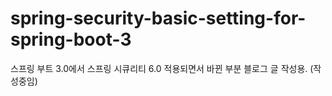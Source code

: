 # spring-security-basic-setting-for-spring-boot-3
스프링 부트 3.0에서 스프링 시큐리티 6.0 적용되면서 바뀐 부분 블로그 글 작성용. (작성중임)
